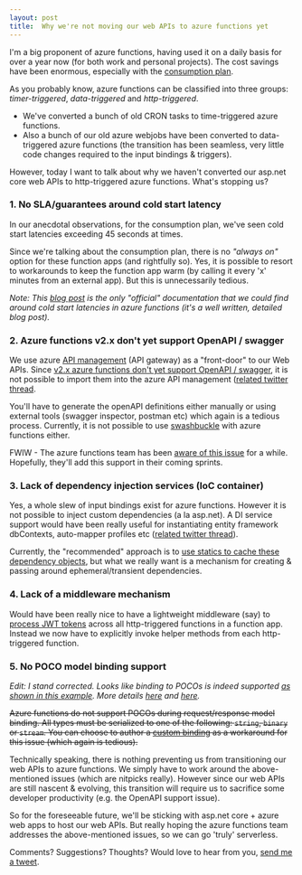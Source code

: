 ```yaml
---
layout: post
title:  Why we're not moving our web APIs to azure functions yet
---
```

I'm a big proponent of azure functions, having used it on a daily basis for over a year now (for both work and personal projects). The cost savings have been enormous, especially with the [consumption plan](https://docs.microsoft.com/en-in/azure/azure-functions/functions-scale#consumption-plan).

As you probably know, azure functions can be classified into three groups: _timer-triggered_, _data-triggered_ and _http-triggered_. 
* We've converted a bunch of old CRON tasks to time-triggered azure functions. 
* Also a bunch of our old azure webjobs have been converted to data-triggered azure functions (the transition has been seamless, very little code changes required to the input bindings & triggers). 

However, today I want to talk about why we haven't converted our asp.net core web APIs to http-triggered azure functions. What's stopping us?

### 1. No SLA/guarantees around cold start latency

In our anecdotal observations, for the consumption plan, we've seen cold start latencies exceeding 45 seconds at times. 

Since we're talking about the consumption plan, there is no _"always on"_ option for these function apps (and rightfully so). Yes, it is possible to resort to workarounds to keep the function app warm (by calling it every 'x' minutes from an external app). But this is unnecessarily tedious. 

_Note: This [blog post](https://blogs.msdn.microsoft.com/appserviceteam/2018/02/07/understanding-serverless-cold-start/) is the only "official" documentation that we could find around cold start latencies in azure functions (it's a well written, detailed blog post)._

### 2. Azure functions v2.x don't yet support OpenAPI / swagger

We use azure [API management](https://docs.microsoft.com/en-in/azure/api-management/) (API gateway) as a "front-door" to our Web APIs. Since 
[v2.x azure functions don't yet support OpenAPI / swagger](https://docs.microsoft.com/en-us/azure/azure-functions/functions-openapi-definition#set-the-functions-runtime-version), it is not possible to import them into the azure API management ([related twitter thread](https://twitter.com/MithunShanbhag/status/1025052593221820417).

You'll have to generate the openAPI definitions either manually or using external tools (swagger inspector, postman etc) which again is a tedious process. Currently, it is not possible to use [swashbuckle](https://github.com/domaindrivendev/Swashbuckle) with azure functions either.

FWIW - The azure functions team has been [aware of this issue](https://github.com/Azure/azure-functions-host/issues/2874) for a while. Hopefully, they'll add this support in their coming sprints.

### 3. Lack of dependency injection services (IoC container)

Yes, a whole slew of input bindings exist for azure functions. However it is not possible to inject custom dependencies (a la asp.net). A DI service support would have been really useful for instantiating entity framework dbContexts, auto-mapper profiles etc ([related twitter thread](https://twitter.com/MithunShanbhag/status/1014808563196166144)). 

Currently, the "recommended" approach is to [use statics to cache these dependency objects](https://docs.microsoft.com/en-us/azure/azure-functions/manage-connections), but what we really want is a mechanism for creating & passing around ephemeral/transient dependencies.

### 4. Lack of a middleware mechanism

Would have been really nice to have a lightweight middleware (say) to [process JWT tokens](https://docs.microsoft.com/en-us/dotnet/api/microsoft.aspnetcore.authentication.jwtbearer?view=aspnetcore-2.2) across all http-triggered functions in a function app. Instead we now have to explicitly invoke helper methods from each http-triggered function. 

### 5. No POCO model binding support

_Edit: I stand corrected. Looks like binding to POCOs is indeed supported [as shown in this example](https://github.com/Azure-Samples/functions-dotnet-codercards/blob/master/CoderCards/CardGenerator.cs#L47). More details [here](https://github.com/Azure/Azure-Functions/issues/397) and [here](https://github.com/Azure/Azure-Functions/issues/401)._

~~Azure functions do not support POCOs during request/response model binding. All types must be serialized to one of the following: `string`, `binary` or `stream`. You can choose to author a [custom binding](https://github.com/Azure/azure-webjobs-sdk/wiki/Creating-custom-input-and-output-bindings) as a workaround for this issue (which again is tedious).~~

Technically speaking, there is nothing preventing us from transitioning our web APIs to azure functions. We simply have to work around the above-mentioned issues (which are nitpicks really). However since our web APIs are still nascent & evolving, this transition will require us to sacrifice some developer productivity (e.g. the OpenAPI support issue).

So for the foreseeable future, we'll be sticking with asp.net core + azure web apps to host our web APIs. But really hoping the azure functions team addresses the above-mentioned issues, so we can go 'truly' serverless.

Comments? Suggestions? Thoughts? Would love to hear from you, [send me a tweet]({{site.author.twitter}}).